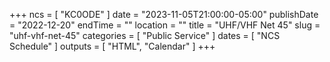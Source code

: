 +++
ncs = [ "KC0ODE" ]
date = "2023-11-05T21:00:00-05:00"
publishDate = "2022-12-20"
endTime = ""
location = ""
title = "UHF/VHF Net 45"
slug = "uhf-vhf-net-45"
categories = [ "Public Service" ]
dates = [ "NCS Schedule" ]
outputs = [ "HTML", "Calendar" ]
+++
